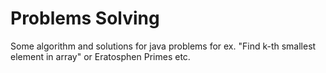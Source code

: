 # Problems Solving
Some algorithm and solutions for java problems for ex. "Find k-th smallest element in array" or Eratosphen Primes etc.
